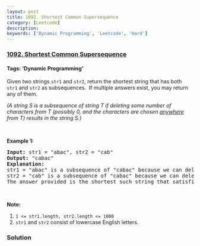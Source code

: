 ```yaml
---
layout: post
title: 1092. Shortest Common Supersequence 
category: [Leetcode]
description: 
keywords: ['Dynamic Programming', 'Leetcode', 'Hard']
---
```

### [1092. Shortest Common Supersequence ](https://leetcode.com/problems/shortest-common-supersequence)

#### Tags: 'Dynamic Programming'

<div class="content__u3I1 question-content__JfgR"><div><p>Given two strings <code>str1</code> and <code>str2</code>, return the shortest string that has both <code>str1</code> and <code>str2</code> as subsequences.  If multiple answers exist, you may return any of them.</p>
<p><em>(A string S is a subsequence of string T if deleting some number of characters from T (possibly 0, and the characters are chosen <u>anywhere</u> from T) results in the string S.)</em></p>
<p> </p>
<p><strong>Example 1:</strong></p>
<pre><strong>Input: </strong>str1 = <span id="example-input-1-1">"abac"</span>, str2 = <span id="example-input-1-2">"cab"</span>
<strong>Output: </strong><span id="example-output-1">"cabac"</span>
<strong>Explanation: </strong>
str1 = "abac" is a subsequence of "cabac" because we can delete the first "c".
str2 = "cab" is a subsequence of "cabac" because we can delete the last "ac".
The answer provided is the shortest such string that satisfies these properties.
</pre>
<p> </p>
<p><strong>Note:</strong></p>
<ol>
<li><code>1 &lt;= str1.length, str2.length &lt;= 1000</code></li>
<li><code>str1</code> and <code>str2</code> consist of lowercase English letters.</li>
</ol>
</div></div>

### Solution
